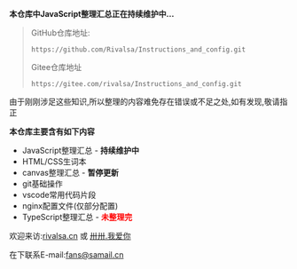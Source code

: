 **本仓库中JavaScript整理汇总正在持续维护中...**

> GitHub仓库地址:
>
> ```url
> https://github.com/Rivalsa/Instructions_and_config.git
> ```
>
> Gitee仓库地址
>
> ```url
> https://gitee.com/rivalsa/Instructions_and_config.git
> ```

由于刚刚涉足这些知识,所以整理的内容难免存在错误或不足之处,如有发现,敬请指正

**本仓库主要含有如下内容**

- JavaScript整理汇总 - **持续维护中**
- HTML/CSS生词本
- canvas整理汇总 - **暂停更新**
- git基础操作
- vscode常用代码片段
- nginx配置文件(仅部分配置)
- TypeScript整理汇总 - <span style="color:red;font-weight:600">未整理完</span>

欢迎来访:[rivalsa.cn](https://rivalsa.cn) 或 [卅卅.我爱你](https://卅卅.我爱你)

在下联系E-mail:fans@samail.cn
